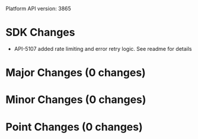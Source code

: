 Platform API version: 3865


# SDK Changes

* API-5107 added rate limiting and error retry logic. See readme for details

# Major Changes (0 changes)


# Minor Changes (0 changes)


# Point Changes (0 changes)
